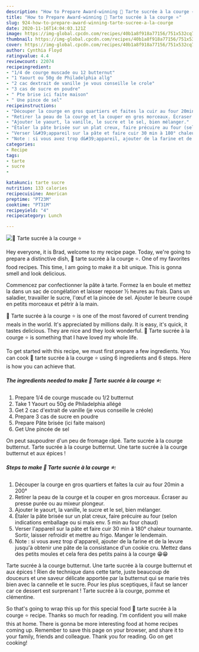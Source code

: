 ```yaml
---
description: "How to Prepare Award-winning 🌺 Tarte sucrée à la courge ⭐"
title: "How to Prepare Award-winning 🌺 Tarte sucrée à la courge ⭐"
slug: 924-how-to-prepare-award-winning-tarte-sucree-a-la-courge
date: 2020-11-16T14:04:03.121Z
image: https://img-global.cpcdn.com/recipes/40b1a8f918a77156/751x532cq70/🌺-tarte-sucree-a-la-courge-⭐-photo-principale-de-la-recette.jpg
thumbnail: https://img-global.cpcdn.com/recipes/40b1a8f918a77156/751x532cq70/🌺-tarte-sucree-a-la-courge-⭐-photo-principale-de-la-recette.jpg
cover: https://img-global.cpcdn.com/recipes/40b1a8f918a77156/751x532cq70/🌺-tarte-sucree-a-la-courge-⭐-photo-principale-de-la-recette.jpg
author: Cynthia Floyd
ratingvalue: 4.4
reviewcount: 22074
recipeingredient:
- "1/4 de courge muscade ou 12 butternut"
- "1 Yaourt ou 50g de Philadelphia allg"
- "2 cac dextrait de vanille je vous conseille le crole"
- "3 cas de sucre en poudre"
- " Pte brise ici faite maison"
- " Une pince de sel"
recipeinstructions:
- "Découper la courge en gros quartiers et faites la cuir au four 20min a 200°"
- "Retirer la peau de la courge et la couper en gros morceaux. Écraser au presse purée ou au mixeur plongeur."
- "Ajouter le yaourt, la vanille, le sucre et le sel, bien mélanger."
- "Étaler la pâte brisée sur un plat creux, faire précuire au four (selon indications emballage ou si mais env. 5 min au four chaud)"
- "Verser l&#39;appareil sur la pâte et faire cuir 30 min à 180° chaleur tournante. Sortir, laisser refroidir et mettre au frigo. Manger le lendemain."
- "Note : si vous avez trop d&#39;appareil, ajouter de la farine et de la levure jusqu&#39;à obtenir une pâte de la consistance d&#39;un cookie cru. Mettez dans des petits moules et cela fera des petits pains à la courge 😁😁"
categories:
- Recipe
tags:
- tarte
- sucre
- 

katakunci: tarte sucre  
nutrition: 133 calories
recipecuisine: American
preptime: "PT23M"
cooktime: "PT31M"
recipeyield: "4"
recipecategory: Lunch

---
```



![🌺 Tarte sucrée à la courge ⭐](https://img-global.cpcdn.com/recipes/40b1a8f918a77156/751x532cq70/🌺-tarte-sucree-a-la-courge-⭐-photo-principale-de-la-recette.jpg)

Hey everyone, it is Brad, welcome to my recipe page. Today, we're going to prepare a distinctive dish, 🌺 tarte sucrée à la courge ⭐. One of my favorites food recipes. This time, I am going to make it a bit unique. This is gonna smell and look delicious.

Commencez par confectionner la pâte à tarte. Formez la en boule et mettez la dans un sac de congélation et laisser reposer ½ heures au frais. Dans un saladier, travailler le sucre, l&#39;œuf et la pincée de sel. Ajouter le beurre coupé en petits morceaux et pétrir à la main.

🌺 Tarte sucrée à la courge ⭐ is one of the most favored of current trending meals in the world. It's appreciated by millions daily. It is easy, it's quick, it tastes delicious. They are nice and they look wonderful. 🌺 Tarte sucrée à la courge ⭐ is something that I have loved my whole life.


To get started with this recipe, we must first prepare a few ingredients. You can cook 🌺 tarte sucrée à la courge ⭐ using 6 ingredients and 6 steps. Here is how you can achieve that.

<!--inarticleads1-->

##### The ingredients needed to make 🌺 Tarte sucrée à la courge ⭐:

1. Prepare 1/4 de courge muscade ou 1/2 butternut
1. Take 1 Yaourt ou 50g de Philadelphia allégé
1. Get 2 cac d&#39;extrait de vanille (je vous conseille le créole)
1. Prepare 3 cas de sucre en poudre
1. Prepare  Pâte brisée (ici faite maison)
1. Get  Une pincée de sel


On peut saupoudrer d&#39;un peu de fromage râpé. Tarte sucrée à la courge butternut. Tarte sucrée à la courge butternut. Une tarte sucrée à la courge butternut et aux épices ! 

<!--inarticleads2-->

##### Steps to make 🌺 Tarte sucrée à la courge ⭐:

1. Découper la courge en gros quartiers et faites la cuir au four 20min a 200°
1. Retirer la peau de la courge et la couper en gros morceaux. Écraser au presse purée ou au mixeur plongeur.
1. Ajouter le yaourt, la vanille, le sucre et le sel, bien mélanger.
1. Étaler la pâte brisée sur un plat creux, faire précuire au four (selon indications emballage ou si mais env. 5 min au four chaud)
1. Verser l&#39;appareil sur la pâte et faire cuir 30 min à 180° chaleur tournante. Sortir, laisser refroidir et mettre au frigo. Manger le lendemain.
1. Note : si vous avez trop d&#39;appareil, ajouter de la farine et de la levure jusqu&#39;à obtenir une pâte de la consistance d&#39;un cookie cru. Mettez dans des petits moules et cela fera des petits pains à la courge 😁😁


Tarte sucrée à la courge butternut. Une tarte sucrée à la courge butternut et aux épices ! Rien de technique dans cette tarte, juste beaucoup de douceurs et une saveur délicate apportée par la butternut qui se marie très bien avec la cannelle et le sucre. Pour les plus sceptiques, il faut se lancer car ce dessert est surprenant ! Tarte sucrée à la courge, pomme et clémentine. 

So that's going to wrap this up for this special food 🌺 tarte sucrée à la courge ⭐ recipe. Thanks so much for reading. I'm confident you will make this at home. There is gonna be more interesting food at home recipes coming up. Remember to save this page on your browser, and share it to your family, friends and colleague. Thank you for reading. Go on get cooking!
